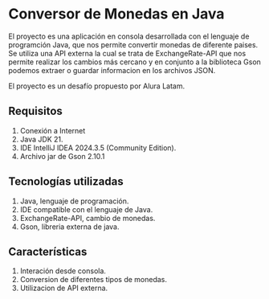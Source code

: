 <h1>Conversor de Monedas en Java</h1>
<p>
  El proyecto es una aplicación en consola desarrollada con el lenguaje de programción Java, que nos permite convertir monedas de diferente paises. Se utiliza una API externa la cual se trata de ExchangeRate-API que nos permite realizar los cambios más cercano y en conjunto a la biblioteca Gson podemos extraer o guardar informacion en los archivos JSON.

El proyecto es un desafío propuesto por Alura Latam.
</p>



<h2>Requisitos</h2>
<ol>
  <li>Conexión a Internet</li>
  <li>Java JDK 21.</li>
  <li>IDE IntelliJ IDEA 2024.3.5 (Community Edition).</li>
  <li>Archivo jar de Gson 2.10.1</li>
</ol>
<h2>Tecnologías utilizadas</h2>
<ol>
  <li>Java, lenguaje de programación.</li>
  <li>IDE compatible con el lenguaje de Java.</li>
  <li>ExchangeRate-API, cambio de monedas.</li>
  <li>Gson, libreria externa de java.</li>
</ol>
<h2>Características</h2>
<ol>
  <li>Interación desde consola.</li>
  <li>Conversion de diferentes tipos de monedas.</li>
  <li>Utilizacion de API externa.</li>
</ol>



